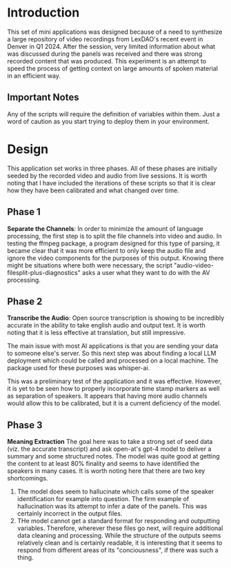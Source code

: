 # Introduction
This set of mini applications was designed because of a need to synthesize a large
repository of video recordings from LexDAO's recent event in Denver in Q1 2024.
After the session, very limited information about what was discussed during the panels was received and there was strong recorded content that was produced.  This experiment is an attempt to speed the process of getting context on large amounts of spoken material in an efficient way.

## Important Notes
Any of the scripts will require the definition of variables within them.  Just a word of caution as you start trying to deploy them in your environment.

# Design
This application set works in three phases.  All of these phases are initially seeded by the recorded video and audio from live sessions.  It is worth noting that I have included the iterations of these scripts so that it is clear how they have been calibrated and what changed over time.

## Phase 1
**Separate the Channels**: 
In order to minimize the amount of language processing, the first step is to split the file channels into video and audio.  In testing the ffmpeg package, a program designed for this type of parsing, it became clear that it was more efficient to only keep the audio file and ignore the video components for the purposes of this output.  Knowing there might be situations where both were necessary, the script "audio-video-filesplit-plus-diagnostics" asks a user what they want to do with the AV processing.

## Phase 2
**Transcribe the Audio**:
Open source transcription is showing to be incredibly accurate in the ability to take english audio and output text.  It is worth noting that it is less effective at translation, but still impressive.  

The main issue with most AI applications is that you are sending your data to someone else's server.  So this next step was about finding a local LLM deployment which could be called and processed on a local machine.  The package used for these purposes was whisper-ai.

This was a preliminary test of the application and it was effective.  However, it is yet to be seen how to properly incorporate time stamp markers as well as separation of speakers.  It appears that having more audio channels would allow this to be calibrated, but it is a current deficiency of the model.

## Phase 3
**Meaning Extraction**
The goal here was to take a strong set of seed data (viz. the accurate transcript) and ask open-at's gpt-4 model to deliver a summary and some structured notes.  The model was quite good at getting the content to at least 80% finality and seems to have identified the speakers in many cases.  It is worth noting here that there are two key shortcomings.  
1. The model does seem to hallucinate which calls some of the speaker identification for example into question.  The firm example of hallucination was its attempt to infer a date of the panels.  This was certainly incorrect in the output files.
2.  THe model cannot get a standard format for responding and outputting variables.  Therefore, wherever these files go next, will require additional data cleaning and processing.  While the structure of the outputs seems relatively clean and is certainly readable, it is interesting that it seems to respond from different areas of its "conciousness", if there was such a thing.

